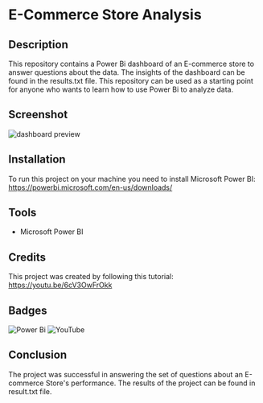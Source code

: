 # E-Commerce Store Analysis

## Description

This repository contains a Power Bi dashboard of an E-commerce store to answer questions about the data. The insights of the dashboard can be found in the results.txt file.  This repository can be used as a starting point for anyone who wants to learn how to use Power Bi to analyze data.
<!--Analyzed E-commerce store data. Created an interactive dashboard using Power BI.-->

## Screenshot

![dashboard preview](https://github.com/avishek09/E-Commerce-Store-Analysis-/assets/75924699/5151c585-882b-4db4-b324-a8cc63256fb4)

## Installation

To run this project on your machine you need to install Microsoft Power BI: https://powerbi.microsoft.com/en-us/downloads/

<!-- ## Usage

Provide instructions and examples for use. Include screenshots as needed.

To add a screenshot, create an `assets/images` folder in your repository and upload your screenshot to it. Then, using the relative filepath, add it to your README using the following syntax:

    ```md
    ![schema](MusicDatabaseSchema.png)
    ``` -->

## Tools

* Microsoft Power BI

## Credits

This project was created by following this tutorial: https://youtu.be/6cV3OwFrOkk

## Badges

![Power Bi](https://img.shields.io/badge/power_bi-F2C811?style=for-the-badge&logo=powerbi&logoColor=black)
![YouTube](https://img.shields.io/badge/YouTube-%23FF0000.svg?style=for-the-badge&logo=YouTube&logoColor=white)

## Conclusion

The project was successful in answering the set of questions about an E-commerce Store's performance. The results of the project can be found in result.txt file.


<!--## How to Contribute

If you created an application or package and would like other developers to contribute it, you can include guidelines for how to do so. The [Contributor Covenant](https://www.contributor-covenant.org/) is an industry standard, but you can always write your own if you'd prefer.-->

<!-- ## Questions Answered

The following questions are answered by the project:

* What are the most popular genres of music?
* What are the most popular artists?
* What are the most popular songs?
* What are the average prices of different types of music?
* What are the most popular countries for music purchases?

## Data Set

The data set used for this project is available on GitHub. The data set contains information about the store's customers, music, and sales.

## Results

The results of the project are as follows:

* The most popular genre of music is pop.
* The most popular artist is Taylor Swift.
* The most popular song is "Despacito" by Luis Fonsi and Daddy Yankee.
* The average price of an album is $10.
* The most popular country for music purchases is the United States.

## Conclusion

The project was successful in answering the set of questions about the store's business performance. The results of the project can be used by the store to make decisions about its marketing and product offerings.


I hope this is helpful! -->
